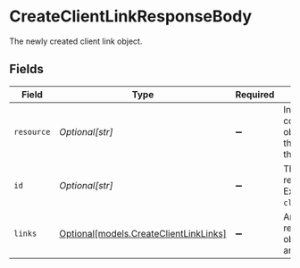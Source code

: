 # CreateClientLinkResponseBody

The newly created client link object.


## Fields

| Field                                                                                                                 | Type                                                                                                                  | Required                                                                                                              | Description                                                                                                           |
| --------------------------------------------------------------------------------------------------------------------- | --------------------------------------------------------------------------------------------------------------------- | --------------------------------------------------------------------------------------------------------------------- | --------------------------------------------------------------------------------------------------------------------- |
| `resource`                                                                                                            | *Optional[str]*                                                                                                       | :heavy_minus_sign:                                                                                                    | Indicates the response contains a client link object. Will always contain the string `client-link` for this endpoint. |
| `id`                                                                                                                  | *Optional[str]*                                                                                                       | :heavy_minus_sign:                                                                                                    | The identifier uniquely referring to this client link. Example: `cl_vZCnNQsV2UtfXxYifWKWH`.                           |
| `links`                                                                                                               | [Optional[models.CreateClientLinkLinks]](../models/createclientlinklinks.md)                                          | :heavy_minus_sign:                                                                                                    | An object with several relevant URLs. Every URL object will contain an `href` and a `type` field.                     |